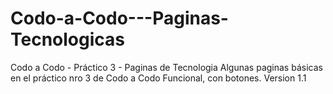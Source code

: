 # Codo-a-Codo---Paginas-Tecnologicas
Codo a Codo - Práctico 3 - Paginas de Tecnologia
Algunas paginas básicas en el práctico nro 3 de Codo a Codo
Funcional, con botones.
Version 1.1
